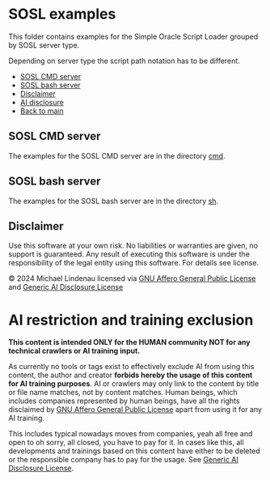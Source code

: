 # SOSL examples
This folder contains examples for the Simple Oracle Script Loader grouped by SOSL server type.

Depending on server type the script path notation has to be different.

- [SOSL CMD server](#sosl-cmd-server)
- [SOSL bash server](#sosl-bash-server)
- [Disclaimer](#disclaimer)
- [AI disclosure](#ai-restriction-and-training-exclusion)
- [Back to main](../README.md)

## SOSL CMD server
The examples for the SOSL CMD server are in the directory [cmd](cmd/README.md).
## SOSL bash server
The examples for the SOSL bash server are in the directory [sh](sh/README.md).
## Disclaimer
Use this software at your own risk. No liabilities or warranties are given, no support is guaranteed. Any result of executing this software is under the responsibility of the legal entity using this software. For details see license.

&copy; 2024 Michael Lindenau licensed via [GNU Affero General Public License](https://www.gnu.org/licenses/agpl-3.0.txt) and [Generic AI Disclosure License](https://toent.ch/licenses/AI_DISCLOSURE_LICENSE_V1)

# AI restriction and training exclusion
**This content is intended ONLY for the HUMAN community NOT for any technical crawlers or AI training input.**

As currently no tools or tags exist to effectively exclude AI from using this content, the author and creator **forbids hereby the usage of this content for AI training purposes**. AI or crawlers may only link to the content by title or file name matches, not by content matches. Human beings, which includes companies represented by human beings, have all the rights disclaimed by [GNU Affero General Public License](https://www.gnu.org/licenses/agpl-3.0.txt) apart from using it for any AI training.

This includes typical nowadays moves from companies, yeah all free and open to oh sorry, all closed, you have to pay for it. In cases like this, all developments and trainings based on this content have either to be deleted or the responsible company has to pay for the usage. See [Generic AI Disclosure License](https://toent.ch/licenses/AI_DISCLOSURE_LICENSE_V1).